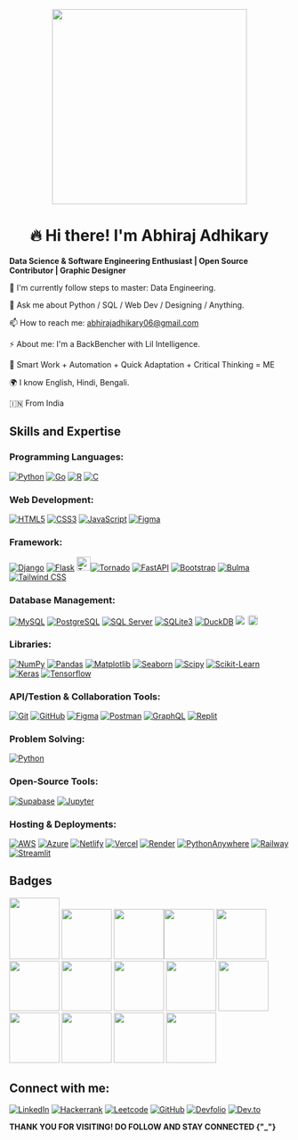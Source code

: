 <div align="center">
  <img src="https://github.com/user-attachments/assets/5d393214-7d2f-45fa-9597-885de14d3f8b" width="350" style="vertical-align: middle;">
  <h1>🔥 Hi there! I'm Abhiraj Adhikary</h1>
</div>




**Data Science & Software Engineering Enthusiast | Open Source Contributor | Graphic Designer**

🌱 I'm currently follow steps to master: Data Engineering.

💬 Ask me about Python / SQL / Web Dev / Designing / Anything.

📫 How to reach me: abhirajadhikary06@gmail.com

⚡ About me: I'm a BackBencher with Lil Intelligence.

💪 Smart Work + Automation + Quick Adaptation + Critical Thinking = ME

🌍 I know English, Hindi, Bengali.

🇮🇳 From India

## Skills and Expertise

### Programming Languages:
[![Python](https://img.shields.io/badge/Python-3776AB?style=for-the-badge&logo=python&logoColor=white)](https://www.python.org/)
[![Go](https://img.shields.io/badge/Go-00ADD8?style=for-the-badge&logo=go&logoColor=white)](https://golang.org/)
[![R](https://img.shields.io/badge/R-276DC3?style=for-the-badge&logo=r&logoColor=white)](https://www.r-project.org/)
[![C](https://img.shields.io/badge/C-A8B9CC?style=for-the-badge&logo=c&logoColor=white)](https://en.wikipedia.org/wiki/C_(programming_language))

### Web Development:
[![HTML5](https://img.shields.io/badge/HTML5-E34F26?style=for-the-badge&logo=html5&logoColor=white)](https://developer.mozilla.org/en-US/docs/Web/HTML)
[![CSS3](https://img.shields.io/badge/CSS3-1572B6?style=for-the-badge&logo=css3&logoColor=white)](https://developer.mozilla.org/en-US/docs/Web/CSS)
[![JavaScript](https://img.shields.io/badge/JavaScript-F7DF1E?style=for-the-badge&logo=javascript&logoColor=black)](https://developer.mozilla.org/en-US/docs/Web/JavaScript)
[![Figma](https://img.shields.io/badge/Figma-F24E1E?style=for-the-badge&logo=figma&logoColor=white)](https://www.figma.com/)

### Framework:
[![Django](https://img.shields.io/badge/Django-092E20?style=for-the-badge&logo=django&logoColor=white)](https://www.djangoproject.com/)
[![Flask](https://img.shields.io/badge/Flask-000000?style=for-the-badge&logo=flask&logoColor=white)](https://flask.palletsprojects.com/)
[<img src="https://pbs.twimg.com/profile_images/445379763/tornado_400x400.png" alt="Tornado Logo" height="25"/>![Tornado](https://img.shields.io/badge/Tornado-1E90FF?style=for-the-badge)](https://www.tornadoweb.org/)
[![FastAPI](https://img.shields.io/badge/FastAPI-009688?style=for-the-badge&logo=fastapi&logoColor=white)](https://fastapi.tiangolo.com/)
[![Bootstrap](https://img.shields.io/badge/Bootstrap-7952B3?style=for-the-badge&logo=bootstrap&logoColor=white)](https://getbootstrap.com/)
[![Bulma](https://img.shields.io/badge/Bulma-00D1B2?style=for-the-badge&logo=bulma&logoColor=white)](https://bulma.io/)
[![Tailwind CSS](https://img.shields.io/badge/Tailwind_CSS-38B2AC?style=for-the-badge&logo=tailwindcss&logoColor=white)](https://tailwindcss.com/)


### Database Management:
[![MySQL](https://img.shields.io/badge/MySQL-4479A1?style=for-the-badge&logo=mysql&logoColor=white)](https://www.mysql.com/)
[![PostgreSQL](https://img.shields.io/badge/PostgreSQL-336791?style=for-the-badge&logo=postgresql&logoColor=white)](https://www.postgresql.org/)
[![SQL Server](https://img.shields.io/badge/SQL_Server-CC2927?style=for-the-badge&logo=microsoftsqlserver&logoColor=white)](https://www.microsoft.com/en-us/sql-server)
[![SQLite3](https://img.shields.io/badge/SQLite3-003B57?style=for-the-badge&logo=sqlite&logoColor=white)](https://www.sqlite.org/)
[![DuckDB](https://img.shields.io/badge/DuckDB-FFF500?style=for-the-badge&logo=duckdb&logoColor=black)](https://duckdb.org/)
<a href="https://neon.tech/" target="_blank" style="display: inline-flex; align-items: center; gap: 6px;">
  <img src="https://img.shields.io/badge/Neon-1a1a1a?style=for-the-badge&logoColor=white&labelColor=1a1a1a" />
  <img src="https://ml.globenewswire.com/Resource/Download/82e79fc7-1654-41e7-af70-f5857596743c?size=2" height="18" width="18" style="border-radius: 4px;" />
</a>


### Libraries:
[![NumPy](https://img.shields.io/badge/NumPy-013243?style=for-the-badge&logo=numpy&logoColor=white)](https://numpy.org/)
[![Pandas](https://img.shields.io/badge/Pandas-150458?style=for-the-badge&logo=pandas&logoColor=white)](https://pandas.pydata.org/)
[![Matplotlib](https://img.shields.io/badge/Matplotlib-007ACC?style=for-the-badge&logo=matplotlib&logoColor=white)](https://matplotlib.org/)
[![Seaborn](https://img.shields.io/badge/Seaborn-3776AB?style=for-the-badge&logo=seaborn&logoColor=white)](https://seaborn.pydata.org/)
[![Scipy](https://img.shields.io/badge/SciPy-8CAAE6?style=for-the-badge&logo=scipy&logoColor=white)](https://scipy.org/)
[![Scikit-Learn](https://img.shields.io/badge/Scikit_Learn-F7931E?style=for-the-badge&logo=scikit-learn&logoColor=white)](https://scikit-learn.org/)
[![Keras](https://img.shields.io/badge/Keras-D00000?style=for-the-badge&logo=keras&logoColor=white)](https://keras.io/)
[![Tensorflow](https://img.shields.io/badge/TensorFlow-FF6F00?style=for-the-badge&logo=tensorflow&logoColor=white)](https://www.tensorflow.org/)

### API/Testion & Collaboration Tools:
[![Git](https://img.shields.io/badge/Git-F05032?style=for-the-badge&logo=git&logoColor=white)](https://git-scm.com/)
[![GitHub](https://img.shields.io/badge/GitHub-181717?style=for-the-badge&logo=github&logoColor=white)](https://github.com/)
[![Figma](https://img.shields.io/badge/Figma-F24E1E?style=for-the-badge&logo=figma&logoColor=white)](https://www.figma.com/)
[![Postman](https://img.shields.io/badge/Postman-FF6C37?style=for-the-badge&logo=postman&logoColor=white)](https://www.postman.com/)
[![GraphQL](https://img.shields.io/badge/GraphQL-E10098?style=for-the-badge&logo=graphql&logoColor=white)](https://graphql.org/)
[![Replit](https://img.shields.io/badge/Replit-F26207?style=for-the-badge&logo=replit&logoColor=black)](https://replit.com/)

### Problem Solving:
[![Python](https://img.shields.io/badge/Python-3776AB?style=for-the-badge&logo=python&logoColor=white)](https://www.python.org/)


### Open-Source Tools:
[![Supabase](https://img.shields.io/badge/Supabase-3ECF8E?style=for-the-badge&logo=supabase&logoColor=white)](https://supabase.com/)
[![Jupyter](https://img.shields.io/badge/Jupyter-F37626?style=for-the-badge&logo=jupyter&logoColor=white)](https://jupyter.org/)


### Hosting & Deployments:
[![AWS](https://img.shields.io/badge/AWS-FF9900?style=for-the-badge&logo=amazonaws&logoColor=white)](https://aws.amazon.com/)
[![Azure](https://img.shields.io/badge/Azure-0078D4?style=for-the-badge&logo=microsoftazure&logoColor=white)](https://azure.microsoft.com/)
[![Netlify](https://img.shields.io/badge/Netlify-00C7B7?style=for-the-badge&logo=netlify&logoColor=white)](https://www.netlify.com/)
[![Vercel](https://img.shields.io/badge/Vercel-000000?style=for-the-badge&logo=vercel&logoColor=white)](https://vercel.com/)
[![Render](https://img.shields.io/badge/Render-8a05ff?style=for-the-badge&logo=render&logoColor=white)](https://render.com/)
[![PythonAnywhere](https://img.shields.io/badge/PythonAnywhere-139FD7?style=for-the-badge&logo=python&logoColor=white)](https://www.pythonanywhere.com/)
[![Railway](https://img.shields.io/badge/Railway-0B0D0E?style=for-the-badge&logo=railway&logoColor=white)](https://railway.app/)
[![Streamlit](https://img.shields.io/badge/Streamlit-FF4B4B?style=for-the-badge&logo=streamlit&logoColor=white)](https://streamlit.io/)



## Badges
<img src="https://github.com/abhirajadhikary06/abhirajadhikary06/assets/171187625/4682dafd-bf4a-4c70-a531-c1b4d6d97a99" width="90px" height="110.59px" />  <img src="https://assets.leetcode.com/static_assets/public/images/badges/2024/gif/2024-06.gif" width="90px" height="90px" /> <img src="https://assets.leetcode.com/static_assets/others/Introduction_to_Pandas.gif" width="90px" height="90px" /><img src="https://assets.holopin.io/hf2024levels/level4-sloth-hello-tea-robe-witch-eclipse.webp" width="90px" height="90px" /> <img src="https://assets.leetcode.com/static_assets/marketing/2024-50.gif" width="90px" height="90px" /> <img src="https://tinyurl.com/2xu4jh24" width="90px" height="90px" /> <img src="https://github.com/user-attachments/assets/a17aafdd-e7cd-4393-b406-359afedaa277" width="90px" height="90px" /> <img src="https://quira.sh/images/badges/daytona-23-badge.svg" width="90px" height="90px" /> <img src="https://quira.sh/images/badges/hacktoberfest-megaquest-impact.svg" width="90px" height="90px" /> <img src="https://github.com/user-attachments/assets/0ff0e752-e75b-49d8-87fe-2832cc2d6511" width="90px" height="90px" /> <img src="https://github.com/user-attachments/assets/e3331047-fcc1-476f-b22c-d6124396132d" width="90px" height="90px" /> <img src="https://github.com/user-attachments/assets/320a99b1-61b7-44f7-9648-8e0c4a316fc6" width="90px" height="90px"/> <img src="https://github.com/user-attachments/assets/cae3f068-7dd5-4edc-928b-70891716579d" width="90px" height="90px"/> <img src="https://github.com/user-attachments/assets/c6de0763-1705-4516-9531-cf4932ede734" width="90px" height="90px"/>


## Connect with me:

[![LinkedIn](https://img.shields.io/badge/LinkedIn-0077B5?style=for-the-badge&logo=linkedin&logoColor=white)](https://www.linkedin.com/in/abhirajadhikary06)
[![Hackerrank](https://img.shields.io/badge/Hackerrank-2EC866?style=for-the-badge&logo=hackerrank&logoColor=white)](https://www.hackerrank.com/profile/abhirajadhikary1)
[![Leetcode](https://img.shields.io/badge/Leetcode-FFA116?style=for-the-badge&logo=leetcode&logoColor=black)](https://leetcode.com/u/0vz9vQHr2y/)
[![GitHub](https://img.shields.io/badge/GitHub-181717?style=for-the-badge&logo=github&logoColor=white)](https://github.com/abhirajadhikary06)
[![Devfolio](https://img.shields.io/badge/Devfolio-Profile-9cf?style=for-the-badge&logo=devfolio)](https://devfolio.co/@abhirajadhikary)
[![Dev.to](https://img.shields.io/badge/Dev.to-0A0A0A?style=for-the-badge&logo=dev.to&logoColor=white)](https://dev.to/abhirajadhikary06)


**THANK YOU FOR VISITING! DO FOLLOW AND STAY CONNECTED {"_"}**
